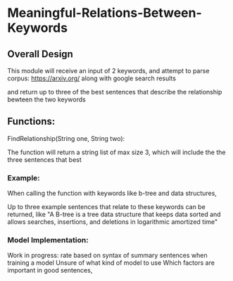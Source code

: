 # Meaningful-Relations-Between-Keywords

## Overall Design
This module will receive an input of 2 keywords, and attempt to parse corpus:
https://arxiv.org/
along with google search results

and return up to three of the best sentences that describe the relationship bewteen the two keywords

## Functions:
FindRelationship(String one, String two):

The function will return a string list of max size 3, which will include the the three sentences that best 


### Example:
When calling the function with keywords like
b-tree and data structures,

Up to three example sentences that relate to these keywords can be returned, like
"A B-tree is a tree data structure that keeps data sorted and allows searches, insertions, and deletions in logarithmic amortized time"


### Model Implementation:

Work in progress:
rate based on syntax of summary sentences when training a model
Unsure of what kind of model to use
Which factors are important in good sentences,

